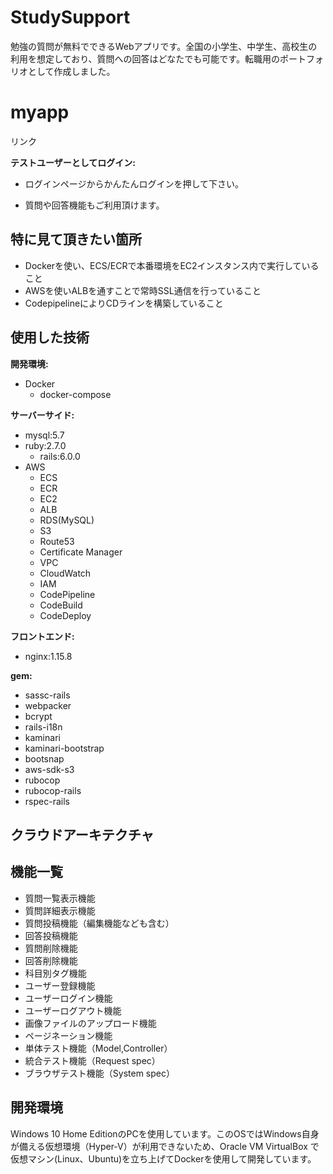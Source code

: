 # StudySupport
勉強の質問が無料でできるWebアプリです。全国の小学生、中学生、高校生の利用を想定しており、質問への回答はどなたでも可能です。転職用のポートフォリオとして作成しました。

# myapp
リンク

**テストユーザーとしてログイン:**
* ログインページからかんたんログインを押して下さい。

* 質問や回答機能もご利用頂けます。

## 特に見て頂きたい箇所
 * Dockerを使い、ECS/ECRで本番環境をEC2インスタンス内で実行していること
 * AWSを使いALBを通すことで常時SSL通信を行っていること
 * CodepipelineによりCDラインを構築していること

## 使用した技術
**開発環境:**

 * Docker
   * docker-compose

**サーバーサイド:**

 * mysql:5.7
 * ruby:2.7.0
   * rails:6.0.0
 * AWS
   * ECS
   * ECR
   * EC2
   * ALB
   * RDS(MySQL)
   * S3
   * Route53
   * Certificate Manager
   * VPC
   * CloudWatch
   * IAM
   * CodePipeline
   * CodeBuild
   * CodeDeploy
 
**フロントエンド:**

 * nginx:1.15.8
 
**gem:**
 
 * sassc-rails
 * webpacker
 * bcrypt
 * rails-i18n
 * kaminari
 * kaminari-bootstrap
 * bootsnap
 * aws-sdk-s3
 * rubocop
 * rubocop-rails
 * rspec-rails 
 
## クラウドアーキテクチャ
 
 
## 機能一覧
* 質問一覧表示機能
* 質問詳細表示機能
* 質問投稿機能（編集機能なども含む）
* 回答投稿機能
* 質問削除機能
* 回答削除機能
* 科目別タグ機能
* ユーザー登録機能
* ユーザーログイン機能
* ユーザーログアウト機能
* 画像ファイルのアップロード機能
* ページネーション機能
* 単体テスト機能（Model,Controller）
* 統合テスト機能（Request spec）
* ブラウザテスト機能（System spec）
 
## 開発環境
 Windows 10 Home EditionのPCを使用しています。このOSではWindows自身が備える仮想環境（Hyper-V）が利用できないため、Oracle VM VirtualBox
 で仮想マシン(Linux、Ubuntu)を立ち上げてDockerを使用して開発しています。

